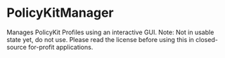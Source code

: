 # PolicyKitManager
Manages PolicyKit Profiles using an interactive GUI. 
Note: Not in usable state yet, do not use. 
Please read the license before using this in closed-source for-profit applications.
